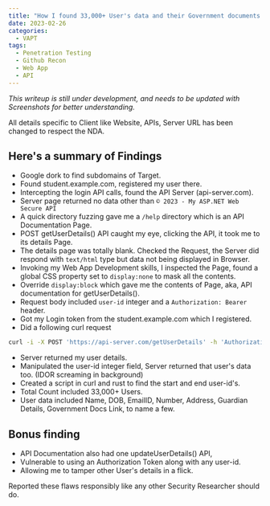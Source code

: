 ```yaml
---
title: "How I found 33,000+ User's data and their Government documents leaking."
date: 2023-02-26
categories:
  - VAPT
tags:
  - Penetration Testing
  - Github Recon
  - Web App 
  - API
---
```


_This writeup is still under development, and needs to be updated with Screenshots for better understanding._


All details specific to Client like Website, APIs, Server URL has been changed to respect the NDA.

## Here's a summary of Findings
- Google dork to find subdomains of Target.
- Found student.example.com, registered my user there.
- Intercepting the login API calls, found the API Server (api-server.com).
- Server page returned no data other than `© 2023 - My ASP.NET Web Secure API`
- A quick directory fuzzing gave me a `/help` directory which is an API Documentation Page.
- POST getUserDetails() API caught my eye, clicking the API, it took me to its details Page.
- The details page was totally blank. Checked the Request, the Server did respond with `text/html` type but data not being displayed in Browser.
- Invoking my Web App Development skills, I inspected the Page, found a global CSS property set to `display:none` to mask all the contents.
- Override `display:block` which gave me the contents of Page, aka, API documentation for getUserDetails().
- Request body included `user-id` integer and a `Authorization: Bearer` header.
- Got my Login token from the student.example.com which I registered.
- Did a following curl request
```bash
curl -i -X POST 'https://api-server.com/getUserDetails' -h 'Authorization: Bearer <Token>' -h 'Content-Type:application/json' -d '{"user-id":"<myuserid>"}'
```
- Server returned my user details.
- Manipulated the user-id integer field, Server returned that user's data too. (IDOR screaming in background)
- Created a script in curl and rust to find the start and end user-id's.
- Total Count included 33,000+ Users.
- User data included Name, DOB, EmailID, Number, Address, Guardian Details, Government Docs Link, to name a few.

## Bonus finding
- API Documentation also had one updateUserDetails() API,
- Vulnerable to using an Authorization Token along with any user-id.
- Allowing me to tamper other User's details in a flick.

Reported these flaws responsibly like any other Security Researcher should do.